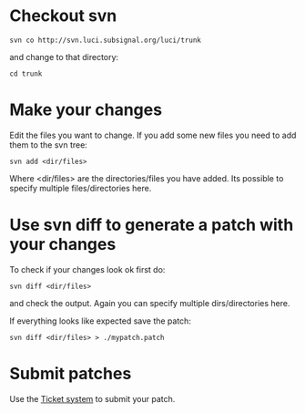 # Checkout svn
	
	svn co http://svn.luci.subsignal.org/luci/trunk
	
and change to that directory:
	
	cd trunk
	
# Make your changes

Edit the files you want to change. If you add some new files you need to add them to the svn tree:
	
	svn add <dir/files>
	
Where <dir/files> are the directories/files you have added. Its possible to specify multiple files/directories here.

# Use svn diff to generate a patch with your changes

To check if your changes look ok first do:
	
	svn diff <dir/files>
	
and check the output. Again you can specify multiple dirs/directories here.

If everything looks like expected save the patch:
	
	svn diff <dir/files> > ./mypatch.patch
	

# Submit patches

Use the [Ticket system](http://luci.subsignal.org/trac/newticket) to submit your patch.

